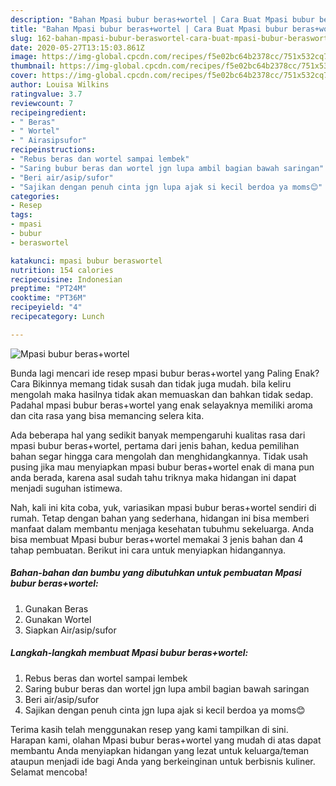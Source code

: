 ```yaml
---
description: "Bahan Mpasi bubur beras+wortel | Cara Buat Mpasi bubur beras+wortel Yang Lezat Sekali"
title: "Bahan Mpasi bubur beras+wortel | Cara Buat Mpasi bubur beras+wortel Yang Lezat Sekali"
slug: 162-bahan-mpasi-bubur-beraswortel-cara-buat-mpasi-bubur-beraswortel-yang-lezat-sekali
date: 2020-05-27T13:15:03.861Z
image: https://img-global.cpcdn.com/recipes/f5e02bc64b2378cc/751x532cq70/mpasi-bubur-beraswortel-foto-resep-utama.jpg
thumbnail: https://img-global.cpcdn.com/recipes/f5e02bc64b2378cc/751x532cq70/mpasi-bubur-beraswortel-foto-resep-utama.jpg
cover: https://img-global.cpcdn.com/recipes/f5e02bc64b2378cc/751x532cq70/mpasi-bubur-beraswortel-foto-resep-utama.jpg
author: Louisa Wilkins
ratingvalue: 3.7
reviewcount: 7
recipeingredient:
- " Beras"
- " Wortel"
- " Airasipsufor"
recipeinstructions:
- "Rebus beras dan wortel sampai lembek"
- "Saring bubur beras dan wortel jgn lupa ambil bagian bawah saringan"
- "Beri air/asip/sufor"
- "Sajikan dengan penuh cinta jgn lupa ajak si kecil berdoa ya moms😊"
categories:
- Resep
tags:
- mpasi
- bubur
- beraswortel

katakunci: mpasi bubur beraswortel 
nutrition: 154 calories
recipecuisine: Indonesian
preptime: "PT24M"
cooktime: "PT36M"
recipeyield: "4"
recipecategory: Lunch

---
```



![Mpasi bubur beras+wortel](https://img-global.cpcdn.com/recipes/f5e02bc64b2378cc/751x532cq70/mpasi-bubur-beraswortel-foto-resep-utama.jpg)

Bunda lagi mencari ide resep mpasi bubur beras+wortel yang Paling Enak? Cara Bikinnya memang tidak susah dan tidak juga mudah. bila keliru mengolah maka hasilnya tidak akan memuaskan dan bahkan tidak sedap. Padahal mpasi bubur beras+wortel yang enak selayaknya memiliki aroma dan cita rasa yang bisa memancing selera kita.



Ada beberapa hal yang sedikit banyak mempengaruhi kualitas rasa dari mpasi bubur beras+wortel, pertama dari jenis bahan, kedua pemilihan bahan segar hingga cara mengolah dan menghidangkannya. Tidak usah pusing jika mau menyiapkan mpasi bubur beras+wortel enak di mana pun anda berada, karena asal sudah tahu triknya maka hidangan ini dapat menjadi suguhan istimewa.


Nah, kali ini kita coba, yuk, variasikan mpasi bubur beras+wortel sendiri di rumah. Tetap dengan bahan yang sederhana, hidangan ini bisa memberi manfaat dalam membantu menjaga kesehatan tubuhmu sekeluarga. Anda bisa membuat Mpasi bubur beras+wortel memakai 3 jenis bahan dan 4 tahap pembuatan. Berikut ini cara untuk menyiapkan hidangannya.

<!--inarticleads1-->

##### Bahan-bahan dan bumbu yang dibutuhkan untuk pembuatan Mpasi bubur beras+wortel:

1. Gunakan  Beras
1. Gunakan  Wortel
1. Siapkan  Air/asip/sufor




<!--inarticleads2-->

##### Langkah-langkah membuat Mpasi bubur beras+wortel:

1. Rebus beras dan wortel sampai lembek
1. Saring bubur beras dan wortel jgn lupa ambil bagian bawah saringan
1. Beri air/asip/sufor
1. Sajikan dengan penuh cinta jgn lupa ajak si kecil berdoa ya moms😊




Terima kasih telah menggunakan resep yang kami tampilkan di sini. Harapan kami, olahan Mpasi bubur beras+wortel yang mudah di atas dapat membantu Anda menyiapkan hidangan yang lezat untuk keluarga/teman ataupun menjadi ide bagi Anda yang berkeinginan untuk berbisnis kuliner. Selamat mencoba!
